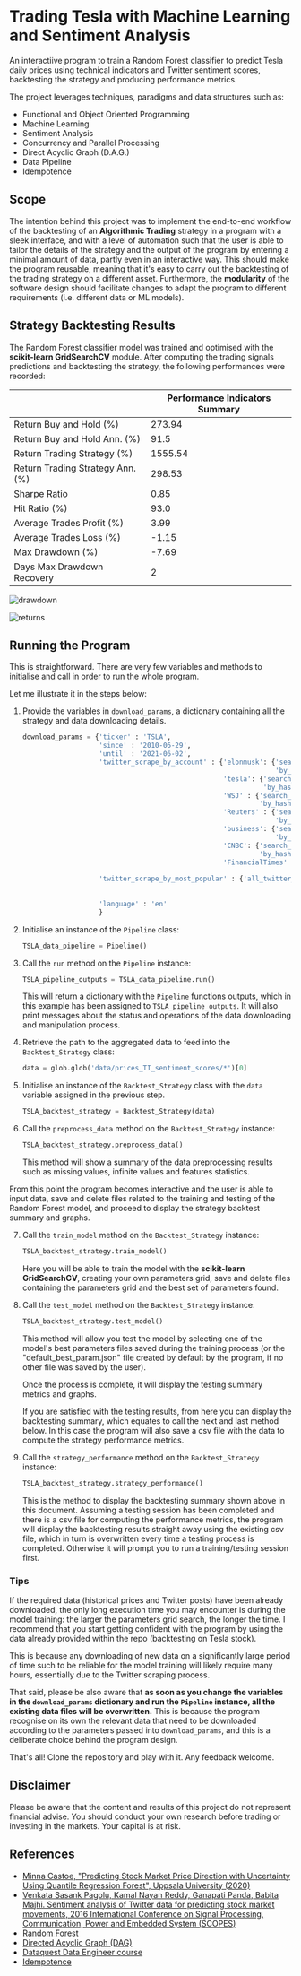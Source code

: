 # Trading Tesla with Machine Learning and Sentiment Analysis

An interactiive program to train a Random Forest classifier to predict Tesla daily prices using technical indicators and Twitter sentiment scores, backtesting the strategy and producing performance metrics.

The project leverages techniques, paradigms and data structures such as:

- Functional and Object Oriented Programming
- Machine Learning
- Sentiment Analysis
- Concurrency and Parallel Processing
- Direct Acyclic Graph (D.A.G.)
- Data Pipeline
- Idempotence

## Scope

The intention behind this project was to implement the end-to-end workflow of the backtesting of an **Algorithmic Trading** strategy in a program with a sleek interface, and with a level of automation such that the user is able to tailor the details of the strategy and the output of the program by entering a minimal amount of data, partly even in an interactive way. This should make the program reusable, meaning that it's easy to carry out the backtesting of the trading strategy on a different asset. Furthermore, the **modularity** of the software design should facilitate changes to adapt the program to different requirements (i.e. different data or ML models).

## Strategy Backtesting Results

The Random Forest classifier model was trained and optimised with the **scikit-learn GridSearchCV** module. After computing the trading signals predictions and backtesting the strategy, the following performances were recorded:

|                                  | Performance Indicators Summary |
|----------------------------------|--------------------------------|
| Return Buy and Hold (%)          | 273.94                         |
| Return Buy and Hold Ann. (%)     | 91.5                           |
| Return Trading Strategy (%)      | 1555.54                        |
| Return Trading Strategy Ann. (%) | 298.53                         |
| Sharpe Ratio                     | 0.85                           |
| Hit Ratio (%)                    | 93.0                           |
| Average Trades Profit (%)        | 3.99                           |
| Average Trades Loss (%)          | -1.15                          |
| Max Drawdown (%)                 | -7.69                          |
| Days Max Drawdown Recovery       | 2                              |

![drawdown](https://user-images.githubusercontent.com/68741036/127544806-98215a1a-710d-408e-9073-e8d8a7c6bef7.png)

![returns](https://user-images.githubusercontent.com/68741036/127544828-a2a07608-7144-4f0d-b5f9-49ac807ef724.png)

## Running the Program

This is straightforward. There are very few variables and methods to initialise and call in order to run the whole program.  

Let me illustrate it in the steps below:

1. Provide the variables in `download_params`, a dictionary containing all the strategy and data downloading details.

    ```python
    download_params = {'ticker' : 'TSLA',
                       'since' : '2010-06-29', 
                       'until' : '2021-06-02',
                       'twitter_scrape_by_account' : {'elonmusk': {'search_keyword' : '',
                                                                   'by_hashtag' : False},
                                                      'tesla': {'search_keyword' : '',
                                                                'by_hashtag' : False},
                                                      'WSJ' : {'search_keyword' : 'Tesla',
                                                               'by_hashtag' : False},
                                                      'Reuters' : {'search_keyword' : 'Tesla',
                                                                   'by_hashtag' : False},
                                                      'business': {'search_keyword' : 'Tesla',
                                                                   'by_hashtag' : False},
                                                      'CNBC': {'search_keyword' : 'Tesla',
                                                               'by_hashtag' : False},
                                                      'FinancialTimes' : {'search_keyword' : 'Tesla',
                                                                          'by_hashtag' : True}},
                       'twitter_scrape_by_most_popular' : {'all_twitter_1': {'search_keyword' : 'Tesla',
                                                                           'max_tweets_per_day' : 30,
                                                                           'by_hashtag' : True}},
                       'language' : 'en'                                      
                       }
    ```

2. Initialise an instance of the `Pipeline` class:

    ```python
    TSLA_data_pipeline = Pipeline()
    ```

3. Call the `run` method on the `Pipeline` instance:

    ```python
    TSLA_pipeline_outputs = TSLA_data_pipeline.run()
    ```
    
    This will return a dictionary with the `Pipeline` functions outputs, which in this example has been assigned to     `TSLA_pipeline_outputs`. It will also print messages about the status and operations of the data downloading and manipulation process.

4. Retrieve the path to the aggregated data to feed into the `Backtest_Strategy` class:

    ```python
    data = glob.glob('data/prices_TI_sentiment_scores/*')[0]
    ```

5. Initialise an instance of the `Backtest_Strategy` class with the `data` variable assigned in the previous step.

    ```python
    TSLA_backtest_strategy = Backtest_Strategy(data)
    ```

6. Call the `preprocess_data` method on the `Backtest_Strategy` instance:
    
    ```python
    TSLA_backtest_strategy.preprocess_data()
    ```
    
    This method will show a summary of the data preprocessing results such as missing values, infinite values and features statistics.

From this point the program becomes interactive and the user is able to input data, save and delete files related to the training and testing of the Random Forest model, and proceed to display the strategy backtest summary and graphs.

7. Call the `train_model` method on the `Backtest_Strategy` instance:

    ```python
    TSLA_backtest_strategy.train_model()
    ```
    
    Here you will be able to train the model with the **scikit-learn GridSearchCV**, creating your own parameters grid, save and delete files containing the parameters grid and the best set of parameters found.

8. Call the `test_model` method on the `Backtest_Strategy` instance:

    ```python
    TSLA_backtest_strategy.test_model()
    ```
    
    This method will allow you test the model by selecting one of the model's best parameters files saved during the training process (or the "default_best_param.json" file created by default by the program, if no other file was saved by the user).
    
    Once the process is complete, it will display the testing summary metrics and graphs.
    
    If you are satisfied with the testing results, from here you can display the backtesting summary, which equates to call the next and last method below. In this case the program will also save a csv file with the data to compute the strategy performance metrics.

9. Call the `strategy_performance` method on the `Backtest_Strategy` instance:

    ```python
    TSLA_backtest_strategy.strategy_performance()
    ```
    
    This is the method to display the backtesting summary shown above in this document. Assuming a testing session has been completed and there is a csv file for computing the performance metrics, the program will display the backtesting results straight away using the existing csv file, which in turn is overwritten every time a testing process is completed. Otherwise it will prompt you to run a training/testing session first.

### Tips
If the required data (historical prices and Twitter posts) have been already downloaded, the only long execution time you may encounter is during the model training: the larger the parameters grid search, the longer the time. I recommend that you start getting confident with the program by using the data already provided within the repo (backtesting on Tesla stock).

This is because any downloading of new data on a significantly large period of time such to be reliable for the model training will likely require many hours, essentially due to the Twitter scraping process.

That said, please be also aware that **as soon as you change the variables in the `download_params` dictionary and run the `Pipeline` instance, all the existing data files will be overwritten.** This is because the program recognise on its own the relevant data that need to be downloaded according to the parameters passed into `download_params`, and this is a deliberate choice behind the program design.

That's all! Clone the repository and play with it. Any feedback welcome. 

## Disclaimer

Please be aware that the content and results of this project do not represent financial advise. You should conduct your own research before trading or investing in the markets. Your capital is at risk.

## References

- [Minna Castoe, "Predicting Stock Market Price Direction with Uncertainty Using Quantile Regression Forest", Uppsala University (2020)](https://www.diva-portal.org/smash/get/diva2:1503760/FULLTEXT02)
- [Venkata Sasank Pagolu, Kamal Nayan Reddy, Ganapati Panda, Babita Majhi. Sentiment analysis of Twitter data for predicting stock market movements, 2016 International Conference on Signal Processing, Communication, Power and Embedded System (SCOPES)](https://ieeexplore.ieee.org/abstract/document/7955659/metrics#metrics)
- [Random Forest](https://en.wikipedia.org/wiki/Random_forest)
- [Directed Acyclic Graph (DAG)](https://www.capgemini.com/gb-en/2020/10/introducing-directed-acyclic-graphs-and-their-use-cases/)
- [Dataquest Data Engineer course](https://www.dataquest.io/path/data-engineer/)
- [Idempotence](https://stackoverflow.com/questions/1077412/what-is-an-idempotent-operation)